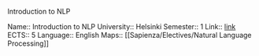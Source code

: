 Introduction to NLP

Name:: Introduction to NLP
University:: Helsinki
Semester:: 1
Link:: [link](https://studies.helsinki.fi/courses/cu/hy-CU-118243935-2020-08-01)
ECTS:: 5
Language:: English
Maps:: [[Sapienza/Electives/Natural Language Processing]]